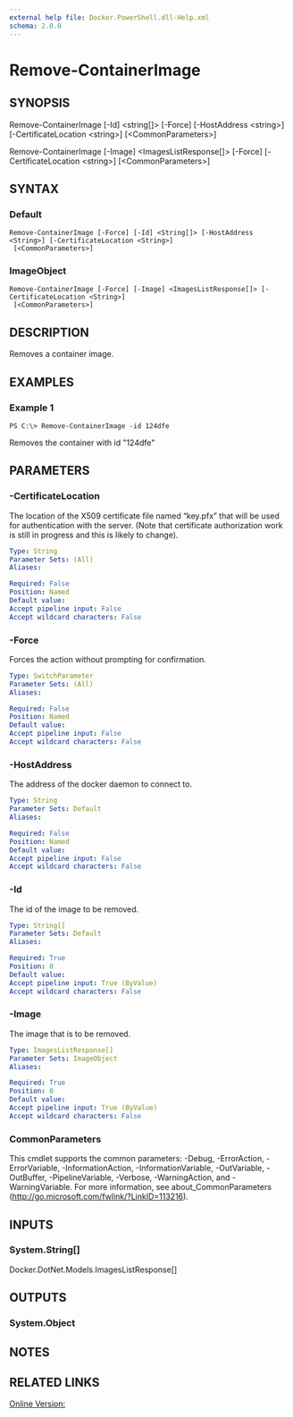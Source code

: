 ```yaml
---
external help file: Docker.PowerShell.dll-Help.xml
schema: 2.0.0
---
```


# Remove-ContainerImage
## SYNOPSIS
Remove-ContainerImage \[-Id\] \<string\[\]\> \[-Force\] \[-HostAddress \<string\>\] \[-CertificateLocation \<string\>\] \[\<CommonParameters\>\]

Remove-ContainerImage \[-Image\] \<ImagesListResponse\[\]\> \[-Force\] \[-CertificateLocation \<string\>\] \[\<CommonParameters\>\]
## SYNTAX

### Default
```
Remove-ContainerImage [-Force] [-Id] <String[]> [-HostAddress <String>] [-CertificateLocation <String>]
 [<CommonParameters>]
```

### ImageObject
```
Remove-ContainerImage [-Force] [-Image] <ImagesListResponse[]> [-CertificateLocation <String>]
 [<CommonParameters>]
```

## DESCRIPTION
Removes a container image. 
## EXAMPLES

### Example 1
```
PS C:\> Remove-ContainerImage -id 124dfe
```

Removes the container with id "124dfe"
## PARAMETERS

### -CertificateLocation
The location of the X509 certificate file named “key.pfx” that will be used for authentication with the server.  (Note that certificate authorization work is still in progress and this is likely to change).





```yaml
Type: String
Parameter Sets: (All)
Aliases: 

Required: False
Position: Named
Default value: 
Accept pipeline input: False
Accept wildcard characters: False
```

### -Force
Forces the action without prompting for confirmation. 





```yaml
Type: SwitchParameter
Parameter Sets: (All)
Aliases: 

Required: False
Position: Named
Default value: 
Accept pipeline input: False
Accept wildcard characters: False
```

### -HostAddress
The address of the docker daemon to connect to.





```yaml
Type: String
Parameter Sets: Default
Aliases: 

Required: False
Position: Named
Default value: 
Accept pipeline input: False
Accept wildcard characters: False
```

### -Id
The id of the image to be removed. 





```yaml
Type: String[]
Parameter Sets: Default
Aliases: 

Required: True
Position: 0
Default value: 
Accept pipeline input: True (ByValue)
Accept wildcard characters: False
```

### -Image
The image that is to be removed. 





```yaml
Type: ImagesListResponse[]
Parameter Sets: ImageObject
Aliases: 

Required: True
Position: 0
Default value: 
Accept pipeline input: True (ByValue)
Accept wildcard characters: False
```

### CommonParameters
This cmdlet supports the common parameters: -Debug, -ErrorAction, -ErrorVariable, -InformationAction, -InformationVariable, -OutVariable, -OutBuffer, -PipelineVariable, -Verbose, -WarningAction, and -WarningVariable. For more information, see about_CommonParameters (http://go.microsoft.com/fwlink/?LinkID=113216).
## INPUTS

### System.String[]
Docker.DotNet.Models.ImagesListResponse[]
## OUTPUTS

### System.Object

## NOTES

## RELATED LINKS

[Online Version:]()






